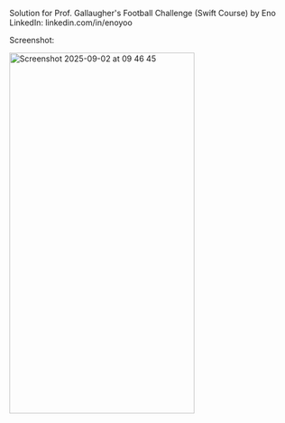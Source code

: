 Solution for Prof. Gallaugher's Football Challenge (Swift Course)
by Eno 
  LinkedIn: linkedin.com/in/enoyoo


Screenshot:

<img width="328" height="640" alt="Screenshot 2025-09-02 at 09 46 45" src="https://github.com/user-attachments/assets/4d7a4558-74f4-4130-938b-9c2057134bc0" />
